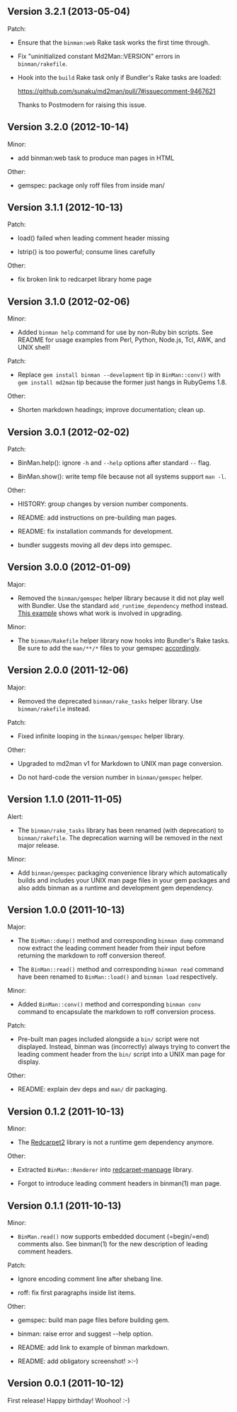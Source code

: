 ## Version 3.2.1 (2013-05-04)

Patch:

  * Ensure that the `binman:web` Rake task works the first time through.

  * Fix "uninitialized constant Md2Man::VERSION" errors in `binman/rakefile`.

  * Hook into the `build` Rake task only if Bundler's Rake tasks are loaded:

    https://github.com/sunaku/md2man/pull/7#issuecomment-9467621

    Thanks to Postmodern for raising this issue.

## Version 3.2.0 (2012-10-14)

Minor:

  * add binman:web task to produce man pages in HTML

Other:

  * gemspec: package only roff files from inside man/

## Version 3.1.1 (2012-10-13)

Patch:

  * load() failed when leading comment header missing

  * lstrip() is too powerful; consume lines carefully

Other:

  * fix broken link to redcarpet library home page

## Version 3.1.0 (2012-02-06)

Minor:

  * Added `binman help` command for use by non-Ruby bin scripts.  See README
    for usage examples from Perl, Python, Node.js, Tcl, AWK, and UNIX shell!

Patch:

  * Replace `gem install binman --development` tip in `BinMan::conv()` with
    `gem install md2man` tip because the former just hangs in RubyGems 1.8.

Other:

  * Shorten markdown headings; improve documentation; clean up.

## Version 3.0.1 (2012-02-02)

Patch:

  * BinMan.help(): ignore `-h` and `--help` options after standard `--` flag.

  * BinMan.show(): write temp file because not all systems support `man -l`.

Other:

  * HISTORY: group changes by version number components.

  * README: add instructions on pre-building man pages.

  * README: fix installation commands for development.

  * bundler suggests moving all dev deps into gemspec.

## Version 3.0.0 (2012-01-09)

Major:

  * Removed the `binman/gemspec` helper library because it did not play well
    with Bundler.  Use the standard `add_runtime_dependency` method instead.
    [This example][1] shows what work is involved in upgrading.

Minor:

  * The `binman/Rakefile` helper library now hooks into Bundler's Rake tasks.
    Be sure to add the `man/**/*` files to your gemspec [accordingly][1].

[1]: https://github.com/sunaku/md2man/commit/75d7a0064fa86f1c98dd01391ad82245fd387c20

## Version 2.0.0 (2011-12-06)

Major:

  * Removed the deprecated `binman/rake_tasks` helper library.  Use
    `binman/rakefile` instead.

Patch:

  * Fixed infinite looping in the `binman/gemspec` helper library.

Other:

  * Upgraded to md2man v1 for Markdown to UNIX man page conversion.

  * Do not hard-code the version number in `binman/gemspec` helper.

## Version 1.1.0 (2011-11-05)

Alert:

  * The `binman/rake_tasks` library has been renamed (with deprecation) to
    `binman/rakefile`.  The deprecation warning will be removed in the next
    major release.

Minor:

  * Add `binman/gemspec` packaging convenience library which automatically
    builds and includes your UNIX man page files in your gem packages and also
    adds binman as a runtime and development gem dependency.

## Version 1.0.0 (2011-10-13)

Major:

  * The `BinMan::dump()` method and corresponding `binman dump` command now
    extract the leading comment header from their input before returning the
    markdown to roff conversion thereof.

  * The `BinMan::read()` method and corresponding `binman read` command have
    been renamed to `BinMan::load()` and `binman load` respectively.

Minor:

  * Added `BinMan::conv()` method and corresponding `binman conv` command to
    encapsulate the markdown to roff conversion process.

Patch:

  * Pre-built man pages included alongside a `bin/` script were not displayed.
    Instead, binman was (incorrectly) always trying to convert the leading
    comment header from the `bin/` script into a UNIX man page for display.

Other:

  * README: explain dev deps and `man/` dir packaging.

## Version 0.1.2 (2011-10-13)

Minor:

  * The [Redcarpet2] library is not a runtime gem dependency anymore.

Other:

  * Extracted `BinMan::Renderer` into [redcarpet-manpage] library.

  * Forgot to introduce leading comment headers in binman(1) man page.

[Redcarpet2]: https://github.com/tanoku/redcarpet
[redcarpet-manpage]: http://rdoc.info/github/sunaku/redcarpet-manpage

## Version 0.1.1 (2011-10-13)

Minor:

  * `BinMan.read()` now supports embedded document (=begin/=end) comments
    also.  See binman(1) for the new description of leading comment headers.

Patch:

  * Ignore encoding comment line after shebang line.

  * roff: fix first paragraphs inside list items.

Other:

  * gemspec: build man page files before building gem.

  * binman: raise error and suggest --help option.

  * README: add link to example of binman markdown.

  * README: add obligatory screenshot! >:-)

## Version 0.0.1 (2011-10-12)

First release!  Happy birthday!  Woohoo!  :-)
